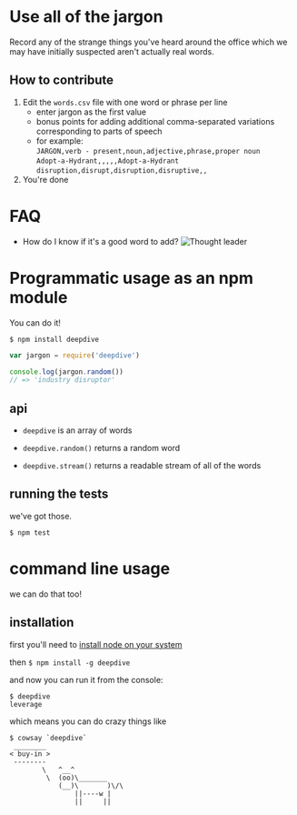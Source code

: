 # Use all of the jargon

Record any of the strange things you've heard around the office which we may have initially suspected aren't actually real words.


## How to contribute
1. Edit the `words.csv` file with one word or phrase per line  
   * enter jargon as the first value
   * bonus points for adding additional comma-separated variations corresponding to parts of speech  
   * for example:  
   `JARGON,verb - present,noun,adjective,phrase,proper noun`  
   `Adopt-a-Hydrant,,,,,Adopt-a-Hydrant`  
   `disruption,disrupt,disruption,disruptive,,`
2. You're done

# FAQ
* How do I know if it's a good word to add?
![Thought leader](https://github.com/drewrwilson/DeepDiveOnJargon/raw/master/thought-leadership-graph.png "Thought leadership")

# Programmatic usage as an npm module

You can do it!

`$ npm install deepdive`

```js
var jargon = require('deepdive')

console.log(jargon.random())
// => 'industry disruptor'
```

## api

- `deepdive` is an array of words

- `deepdive.random()` returns a random word 

- `deepdive.stream()` returns a readable stream of all of the words

## running the tests

we've got those.

`$ npm test`

# command line usage

we can do that too!

## installation

first you'll need to [install node on your system](http://nodejs.org/download/)

then `$ npm install -g deepdive`

and now you can run it from the console:
```
$ deepdive
leverage
```
which means you can do crazy things like
```
$ cowsay `deepdive`
 ________
< buy-in >
 --------
        \   ^__^
         \  (oo)\_______
            (__)\       )\/\
                ||----w |
                ||     ||
```
